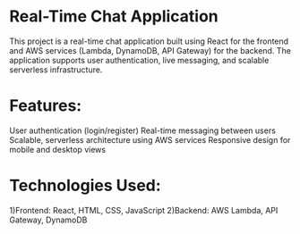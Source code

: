 # Real-Time Chat Application
This project is a real-time chat application built using React for the frontend and AWS services (Lambda, DynamoDB, API Gateway) for the backend. The application supports user authentication, live messaging, and scalable serverless infrastructure.

# Features:
User authentication (login/register)
Real-time messaging between users
Scalable, serverless architecture using AWS services
Responsive design for mobile and desktop views

# Technologies Used:
1)Frontend: React, HTML, CSS, JavaScript
2)Backend: AWS Lambda, API Gateway, DynamoDB
